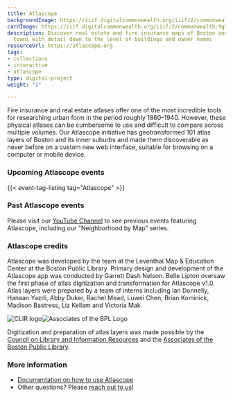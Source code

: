 ```yaml
---
title: Atlascope
backgroundImage: https://iiif.digitalcommonwealth.org/iiif/2/commonwealth:9g54z6789/1023,160,2479,1229/,1200/0/default.jpg
cardImage: https://iiif.digitalcommonwealth.org/iiif/2/commonwealth:9g54z6789/1023,160,2479,1229/,1200/0/default.jpg
description: Discover real estate and fire insurance maps of Boston and surrounding
  towns with detail down to the level of buildings and owner names
resourceUrl: https://atlascope.org
tags:
- collections
- interactive
- atlascope
type: digital-project
weight: "1"

---
```


Fire insurance and real estate atlases offer one of the most incredible tools for researching urban form in the period roughly 1860–1940. However, these physical atlases can be cumbersome to use and difficult to compare across multiple volumes. Our Atlascope initiative has geotransformed 101 atlas layers of Boston and its inner suburbs and made them discoverable as never before on a custom new web interface, suitable for browsing on a computer or mobile device.

### Upcoming Atlascope events

{{< event-tag-listing tag="Atlascope" >}}

### Past Atlascope events

Please visit our [YouTube Channel](https://www.youtube.com/c/LeventhalMapEducationCenter/videos) to see previous events featuring Atlascope, including our "Neighborhood by Map" series.

### Atlascope credits

Atlascope was developed by the team at the Leventhal Map & Education Center at the Boston Public Library. Primary design and development of the Atlascope app was conducted by Garrett Dash Nelson. Belle Lipton oversaw the first phase of atlas digitization and transformation for Atlascope v1.0. Atlas layers were prepared by a team of interns including Ian Donnelly, Hanaan Yazdi, Abby Duker, Rachel Mead, Luwei Chen, Brian Kominick, Madison Bastress, Liz Kellam and Victoria Mak.

![CLIR logo](https://atlascope.leventhalmap.org/clir-logo.bc74237c.png)![Associates of the BPL Logo](https://atlascope.leventhalmap.org/associates-logo.b8277105.png)

Digitization and preparation of atlas layers was made possible by the [Council on Library and Information Resources](https://www.clir.org/) and the [Associates of the Boston Public Library](https://www.associatesbpl.org/).

### More information

* [Documentation on how to use Atlascope](https://cartinal.leventhalmap.org/guides/atlascope-tool-guide.html)
* Other questions? Please [reach out to us](https://www.leventhalmap.org/research/geospatial/)!